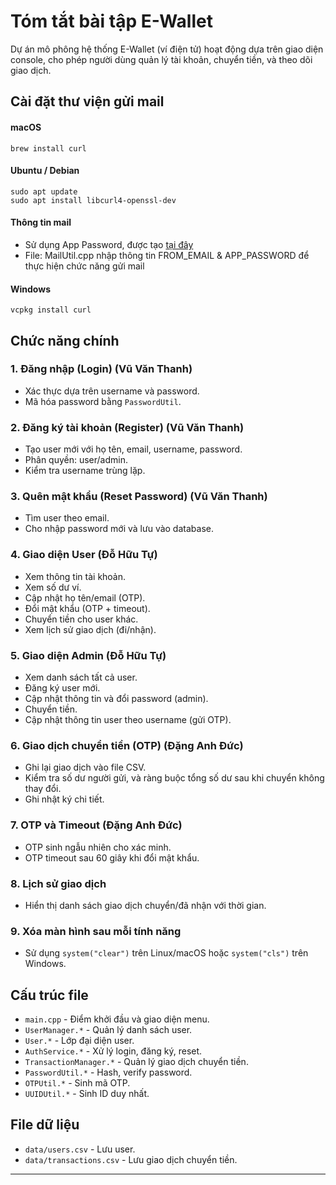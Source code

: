 # Tóm tắt bài tập E-Wallet
Dự án mô phông hệ thống E-Wallet (ví điện tử) hoạt động dựa trên giao diện console, cho phép người dùng quản lý tài khoản, chuyển tiền, và theo dõi giao dịch.

## Cài đặt thư viện gửi mail

#### macOS
```bsh
brew install curl
```

#### Ubuntu / Debian
```bsh
sudo apt update
sudo apt install libcurl4-openssl-dev
```

#### Thông tin mail
- Sử dụng App Password, được tạo [tại đây](https://myaccount.google.com/apppasswords)
- File: MailUtil.cpp nhập thông tin FROM_EMAIL & APP_PASSWORD để thực hiện chức năng gửi mail

#### Windows
```bsh
vcpkg install curl
```

## Chức năng chính

### 1. Đăng nhập (Login) (Vũ Văn Thanh)
- Xác thực dựa trên username và password.
- Mã hóa password bằng `PasswordUtil`.

### 2. Đăng ký tài khoản (Register) (Vũ Văn Thanh)
- Tạo user mới với họ tên, email, username, password.
- Phân quyền: user/admin.
- Kiểm tra username trùng lặp.

### 3. Quên mật khẩu (Reset Password) (Vũ Văn Thanh)
- Tìm user theo email.
- Cho nhập password mới và lưu vào database.

### 4. Giao diện User (Đỗ Hữu Tự)
- Xem thông tin tài khoản.
- Xem số dư ví.
- Cập nhật họ tên/email (OTP).
- Đổi mật khẩu (OTP + timeout).
- Chuyển tiền cho user khác.
- Xem lịch sử giao dịch (đi/nhận).

### 5. Giao diện Admin (Đỗ Hữu Tự)
- Xem danh sách tất cả user.
- Đăng ký user mới.
- Cập nhật thông tin và đổi password (admin).
- Chuyển tiền.
- Cập nhật thông tin user theo username (gửi OTP).

### 6. Giao dịch chuyển tiền (OTP) (Đặng Anh Đức)
- Ghi lại giao dịch vào file CSV.
- Kiểm tra số dư người gửi, và ràng buộc tổng số dư sau khi chuyển không thay đổi.
- Ghi nhật ký chi tiết.

### 7. OTP và Timeout (Đặng Anh Đức)
- OTP sinh ngẫu nhiên cho xác minh.
- OTP timeout sau 60 giây khi đổi mật khẩu.

### 8. Lịch sử giao dịch
- Hiển thị danh sách giao dịch chuyển/đã nhận với thời gian.

### 9. Xóa màn hình sau mỗi tính năng
- Sử dụng `system("clear")` trên Linux/macOS hoặc `system("cls")` trên Windows.

## Cấu trúc file
- `main.cpp` - Điểm khởi đầu và giao diện menu.
- `UserManager.*` - Quản lý danh sách user.
- `User.*` - Lớp đại diện user.
- `AuthService.*` - Xử lý login, đăng ký, reset.
- `TransactionManager.*` - Quản lý giao dịch chuyển tiền.
- `PasswordUtil.*` - Hash, verify password.
- `OTPUtil.*` - Sinh mã OTP.
- `UUIDUtil.*` - Sinh ID duy nhất.

## File dữ liệu
- `data/users.csv` - Lưu user.
- `data/transactions.csv` - Lưu giao dịch chuyển tiền.

---
